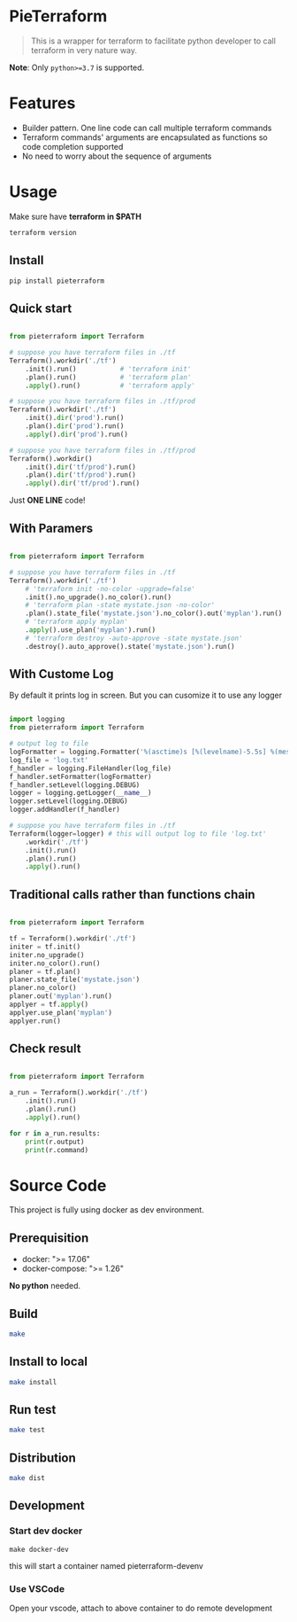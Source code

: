 # PieTerraform

> This is a wrapper for terraform to facilitate python developer to call terraform in very nature way.

**Note**: Only `python>=3.7` is supported.

# Features

* Builder pattern. One line code can call multiple terraform commands
* Terraform commands' arguments are encapsulated as functions so code completion supported
* No need to worry about the sequence of arguments


# Usage

Make sure have **terraform in $PATH**

```bash
terraform version
```

## Install

```bash
pip install pieterraform
```

## Quick start

```py

from pieterraform import Terraform

# suppose you have terraform files in ./tf
Terraform().workdir('./tf')
    .init().run()           # 'terraform init'
    .plan().run()           # 'terraform plan'
    .apply().run()          # 'terraform apply'

# suppose you have terraform files in ./tf/prod
Terraform().workdir('./tf')
    .init().dir('prod').run()
    .plan().dir('prod').run()
    .apply().dir('prod').run()

# suppose you have terraform files in ./tf/prod
Terraform().workdir()
    .init().dir('tf/prod').run()
    .plan().dir('tf/prod').run()
    .apply().dir('tf/prod').run()

```
Just **ONE LINE** code!

## With Paramers

```py

from pieterraform import Terraform

# suppose you have terraform files in ./tf
Terraform().workdir('./tf')
    # 'terraform init -no-color -upgrade=false'
    .init().no_upgrade().no_color().run()
    # 'terraform plan -state mystate.json -no-color'
    .plan().state_file('mystate.json').no_color().out('myplan').run()
    # 'terraform apply myplan'
    .apply().use_plan('myplan').run()
    # 'terraform destroy -auto-approve -state mystate.json'
    .destroy().auto_approve().state('mystate.json').run()

```

## With Custome Log
By default it prints log in screen.
But you can cusomize it to use any logger

```py

import logging
from pieterraform import Terraform

# output log to file
logFormatter = logging.Formatter('%(asctime)s [%(levelname)-5.5s] %(message)s')
log_file = 'log.txt'
f_handler = logging.FileHandler(log_file)
f_handler.setFormatter(logFormatter)
f_handler.setLevel(logging.DEBUG)
logger = logging.getLogger(__name__)
logger.setLevel(logging.DEBUG)
logger.addHandler(f_handler)

# suppose you have terraform files in ./tf
Terraform(logger=logger) # this will output log to file 'log.txt'
    .workdir('./tf')
    .init().run()
    .plan().run()
    .apply().run()

```

## Traditional calls rather than functions chain

```py

from pieterraform import Terraform

tf = Terraform().workdir('./tf')
initer = tf.init()
initer.no_upgrade()
initer.no_color().run()
planer = tf.plan()
planer.state_file('mystate.json')
planer.no_color()
planer.out('myplan').run()
applyer = tf.apply()
applyer.use_plan('myplan')
applyer.run()

```

## Check result
```py

from pieterraform import Terraform

a_run = Terraform().workdir('./tf')
    .init().run()
    .plan().run()
    .apply().run()

for r in a_run.results:
    print(r.output)
    print(r.command)

```



# Source Code

This project is fully using docker as dev environment.

## Prerequisition
* docker: ">= 17.06"
* docker-compose: ">= 1.26"

**No python** needed.

## Build
```bash
make
```
## Install to local
```bash
make install
```
## Run test
```bash
make test
```
## Distribution
```bash
make dist
```

## Development

### Start dev docker
```
make docker-dev
```
this will start a container named pieterraform-devenv

### Use VSCode
Open your vscode, attach to above container to do remote development